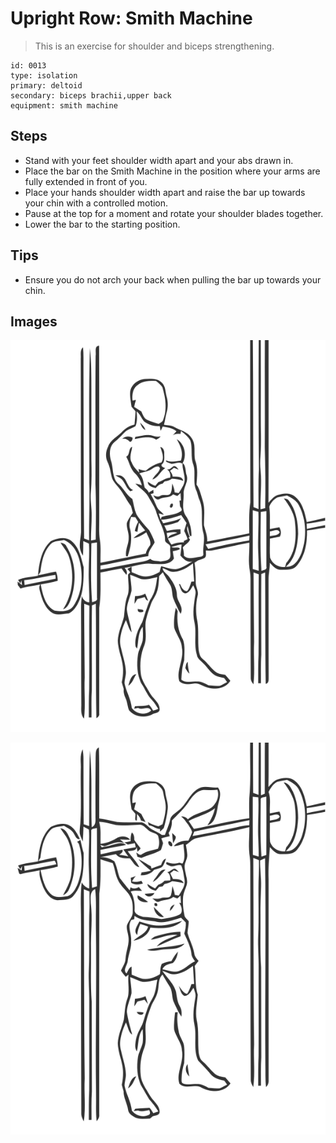 # Upright Row: Smith Machine
> This is an exercise for shoulder and biceps strengthening.

``` 
id: 0013 
type: isolation 
primary: deltoid 
secondary: biceps brachii,upper back 
equipment: smith machine 
``` 

## Steps

 - Stand with your feet shoulder width apart and your abs drawn in.
 - Place the bar on the Smith Machine in the position where your arms are fully extended in front of you.
 - Place your hands shoulder width apart and raise the bar up towards your chin with a controlled motion.
 - Pause at the top for a moment and rotate your shoulder blades together.
 - Lower the bar to the starting position.

## Tips

 - Ensure you do not arch your back when pulling the bar up towards your chin.

## Images

![](./../svg/0013-relaxation.svg)

![](./../svg/0013-tension.svg)

